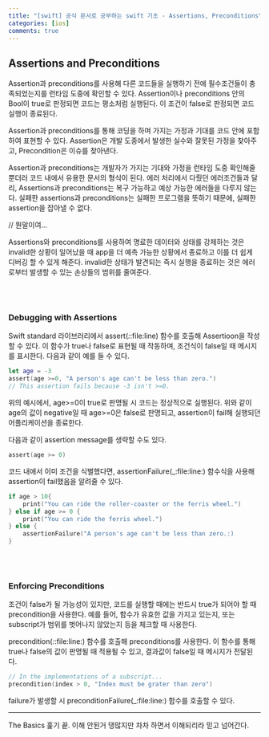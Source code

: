 ```yaml
---
title: "[swift] 공식 문서로 공부하는 swift 기초 - Assertions, Preconditions"
categories: [ios]
comments: true
---
```


## Assertions and Preconditions

Assertion과 preconditions를 사용해 다른 코드들을 실행하기 전에 필수조건들이 충족되었는지를 런타임 도중에 확인할 수 있다. Assertion이나 preconditions 안의 Bool이 true로 판정되면 코드는 평소처럼 실행된다. 이 조건이 false로 판정되면 코드 실행이 종료된다.

Assertion과 preconditions를 통해 코딩을 하며 가지는 가정과 기대를 코드 안에 포함하여 표현할 수 있다. Assertion은 개발 도중에서 발생한 실수와 잘못된 가정을 찾아주고, Precondition은 이슈를 찾아낸다.

Assertion과 preconditions는 개발자가 가지는 기대와 가정을 런타임 도중 확인해줄 뿐더러 코드 내에서 유용한 문서의 형식이 된다. 에러 처리에서 다뤘던 에러조건들과 달리, Assertions과 preconditions는 복구 가능하고 예상 가능한 에러들을 다루지 않는다. 실패한 assertions과 preconditions는 실패한 프로그램을 뜻하기 때문에, 실패한 assertion을 잡아낼 수 없다.

// 뭔말이여...


Assertions와 preconditions를 사용하여 명료한 데이터와 상태를 강제하는 것은 invalid한 상황이 일어났을 때 app을 더 예측 가능한 상황에서 종료하고 이를 더 쉽게 디버깅 할 수 있게 해준다. invalid한 상태가 발견되는 즉시 실행을 종료하는 것은 에러로부터 발생할 수 있는 손상들의 범위를 줄여준다.

<br><br>

### Debugging with Assertions

Swift standard 라이브러리에서 assert(_:_:file:line) 함수를 호출해 Assertioon을 작성할 수 있다. 이 함수가 true나 false로 표현될 때 작동하며, 조건식이 false일 때 메시지를 표시한다. 다음과 같이 예를 들 수 있다.

```swift
let age = -3
assert(age >=0, "A person's age can't be less than zero.")
// This assertion fails because -3 isn't >=0.
```

위의 예시에서, age>=0이 true로 판명될 시 코드는 정상적으로 실행된다. 위와 같이 age의 값이 negative일 때 age>=0은 false로 판명되고, assertion이 fail해 실행되던 어플리케이션을 종료한다.

다음과 같이 assertion message를 생략할 수도 있다.

```swift
assert(age >= 0)
```

코드 내애서 이미 조건을 식별했다면, assertionFailure(_:file:line:) 함수식을 사용해 assertion이 fail했음을 알려줄 수 있다.

```swift
if age > 10{
    print("You can ride the roller-coaster or the ferris wheel.")
} else if age >= 0 {
    print("You can ride the ferris wheel.")
} else {
    assertionFailure("A person's age can't be less than zero.:)
}
```

<br><br>

### Enforcing Preconditions
조건이 false가 될 가능성이 있지만, 코드를 실행할 때에는 반드시 true가 되어야 할 때 precondition을 사용한다. 예를 들어, 함수가 유효한 값을 가지고 있는지, 또는 subscript가 범위를 벗어나지 않았는지 등을 체크할 때 사용한다.

precondition(_:_:file:line:) 함수를 호출해 preconditions를 사용한다. 이 함수를 통해 true나 false의 값이 판명될 때 적용될 수 있고, 결과값이 false일 때 메시지가 전달된다.

```swift
// In the implementations of a subscript...
precondition(index > 0, "Index must be grater than zero")
```

failure가 발생할 시 preconditionFailure(_:file:line:) 함수를 호출할 수 있다.


***

The Basics 훑기 끝. 이해 안된거 댕많지만 차차 하면서 이해되리라 믿고 넘어간다.



